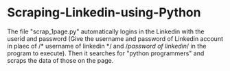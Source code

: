 # Scraping-Linkedin-using-Python
The file "scrap_1page.py" automatically logins in the Linkedin with the userid and password (Give the username and password of Linkedin account in plaec of /* username of linkedin */ and /*password of linkedin*/ in the program to execute).
Then it searches for "python programmers" and scraps the data of those on the page.
